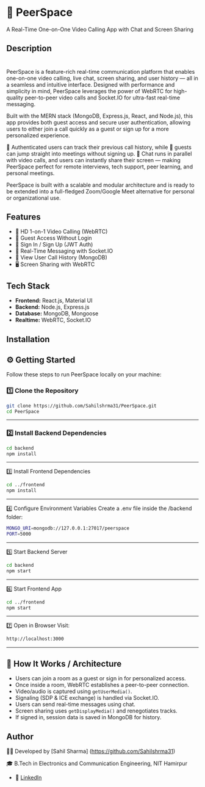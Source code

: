 # 🎥 PeerSpace
A Real-Time One-on-One Video Calling App with Chat and Screen Sharing

##  Description
#

PeerSpace is a feature-rich real-time communication platform that enables one-on-one video calling, live chat, screen sharing, and user history — all in a seamless and intuitive interface. Designed with performance and simplicity in mind, PeerSpace leverages the power of WebRTC for high-quality peer-to-peer video calls and Socket.IO for ultra-fast real-time messaging.

Built with the MERN stack (MongoDB, Express.js, React, and Node.js), this app provides both guest access and secure user authentication, allowing users to either join a call quickly as a guest or sign up for a more personalized experience.

🔐 Authenticated users can track their previous call history, while 🔁 guests can jump straight into meetings without signing up. 💬 Chat runs in parallel with video calls, and users can instantly share their screen — making PeerSpace perfect for remote interviews, tech support, peer learning, and personal meetings.

PeerSpace is built with a scalable and modular architecture and is ready to be extended into a full-fledged Zoom/Google Meet alternative for personal or organizational use.

## Features

- 🎥 HD 1-on-1 Video Calling (WebRTC)
- 🚪 Guest Access Without Login
- 🔐 Sign In / Sign Up (JWT Auth)
- 💬 Real-Time Messaging with Socket.IO
- 📜 View User Call History (MongoDB)
- 🖥 Screen Sharing with WebRTC


## Tech Stack
- **Frontend:** React.js, Material UI
- **Backend:** Node.js, Express.js
- **Database:** MongoDB, Mongoose
- **Realtime:** WebRTC, Socket.IO

## Installation
## ⚙️ Getting Started

Follow these steps to run PeerSpace locally on your machine:

### 1️⃣ Clone the Repository

```bash
git clone https://github.com/Sahilshrma31/PeerSpace.git
cd PeerSpace
```        
---

### 2️⃣ Install Backend Dependencies

```bash
cd backend
npm install
```        
---
3️⃣ Install Frontend Dependencies
```bash
cd ../frontend
npm install
```        
---
4️⃣ Configure Environment Variables
Create a .env file inside the /backend folder:
```bash
MONGO_URI=mongodb://127.0.0.1:27017/peerspace
PORT=5000
```        
---
5️⃣ Start Backend Server
```bash
cd backend
npm start
```        
---
6️⃣ Start Frontend App
```bash
cd ../frontend
npm start
```        
---
7️⃣ Open in Browser
Visit:
```bash
http://localhost:3000

```        
---






## 🔷 How It Works / Architecture
- Users can join a room as a guest or sign in for personalized access.
- Once inside a room, WebRTC establishes a peer-to-peer connection.
- Video/audio is captured using `getUserMedia()`.
- Signaling (SDP & ICE exchange) is handled via Socket.IO.
- Users can send real-time messages using chat.
- Screen sharing uses `getDisplayMedia()` and renegotiates tracks.
- If signed in, session data is saved in MongoDB for history.

## Author
👨‍💻 Developed by [Sahil Sharma]
(https://github.com/Sahilshrma31)

🎓 B.Tech in Electronics and Communication Engineering, NIT Hamirpur

- 🔗 [LinkedIn](https://linkedin.com/in/sahilshrma31)
